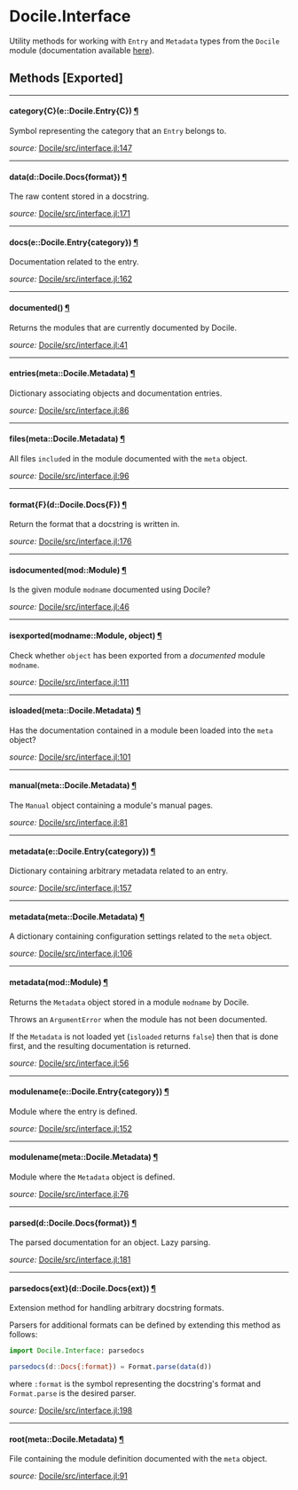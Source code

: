 # Docile.Interface

Utility methods for working with `Entry` and `Metadata` types from the `Docile`
module (documentation available [here](api/Docile)).


## Methods [Exported]

---

<a id="method__category.1" class="lexicon_definition"></a>
#### category{C}(e::Docile.Entry{C}) [¶](#method__category.1)
Symbol representing the category that an `Entry` belongs to.


*source:*
[Docile/src/interface.jl:147](https://github.com/MichaelHatherly/Docile.jl/tree/0659fa4e62801f039071c94cbf3208e83eed7f9e/src/interface.jl#L147)

---

<a id="method__data.1" class="lexicon_definition"></a>
#### data(d::Docile.Docs{format}) [¶](#method__data.1)
The raw content stored in a docstring.


*source:*
[Docile/src/interface.jl:171](https://github.com/MichaelHatherly/Docile.jl/tree/0659fa4e62801f039071c94cbf3208e83eed7f9e/src/interface.jl#L171)

---

<a id="method__docs.1" class="lexicon_definition"></a>
#### docs(e::Docile.Entry{category}) [¶](#method__docs.1)
Documentation related to the entry.


*source:*
[Docile/src/interface.jl:162](https://github.com/MichaelHatherly/Docile.jl/tree/0659fa4e62801f039071c94cbf3208e83eed7f9e/src/interface.jl#L162)

---

<a id="method__documented.1" class="lexicon_definition"></a>
#### documented() [¶](#method__documented.1)
Returns the modules that are currently documented by Docile.


*source:*
[Docile/src/interface.jl:41](https://github.com/MichaelHatherly/Docile.jl/tree/0659fa4e62801f039071c94cbf3208e83eed7f9e/src/interface.jl#L41)

---

<a id="method__entries.1" class="lexicon_definition"></a>
#### entries(meta::Docile.Metadata) [¶](#method__entries.1)
Dictionary associating objects and documentation entries.


*source:*
[Docile/src/interface.jl:86](https://github.com/MichaelHatherly/Docile.jl/tree/0659fa4e62801f039071c94cbf3208e83eed7f9e/src/interface.jl#L86)

---

<a id="method__files.1" class="lexicon_definition"></a>
#### files(meta::Docile.Metadata) [¶](#method__files.1)
All files `include`d in the module documented with the `meta` object.


*source:*
[Docile/src/interface.jl:96](https://github.com/MichaelHatherly/Docile.jl/tree/0659fa4e62801f039071c94cbf3208e83eed7f9e/src/interface.jl#L96)

---

<a id="method__format.1" class="lexicon_definition"></a>
#### format{F}(d::Docile.Docs{F}) [¶](#method__format.1)
Return the format that a docstring is written in.


*source:*
[Docile/src/interface.jl:176](https://github.com/MichaelHatherly/Docile.jl/tree/0659fa4e62801f039071c94cbf3208e83eed7f9e/src/interface.jl#L176)

---

<a id="method__isdocumented.1" class="lexicon_definition"></a>
#### isdocumented(mod::Module) [¶](#method__isdocumented.1)
Is the given module `modname` documented using Docile?


*source:*
[Docile/src/interface.jl:46](https://github.com/MichaelHatherly/Docile.jl/tree/0659fa4e62801f039071c94cbf3208e83eed7f9e/src/interface.jl#L46)

---

<a id="method__isexported.1" class="lexicon_definition"></a>
#### isexported(modname::Module, object) [¶](#method__isexported.1)
Check whether `object` has been exported from a *documented* module `modname`.


*source:*
[Docile/src/interface.jl:111](https://github.com/MichaelHatherly/Docile.jl/tree/0659fa4e62801f039071c94cbf3208e83eed7f9e/src/interface.jl#L111)

---

<a id="method__isloaded.1" class="lexicon_definition"></a>
#### isloaded(meta::Docile.Metadata) [¶](#method__isloaded.1)
Has the documentation contained in a module been loaded into the `meta` object?


*source:*
[Docile/src/interface.jl:101](https://github.com/MichaelHatherly/Docile.jl/tree/0659fa4e62801f039071c94cbf3208e83eed7f9e/src/interface.jl#L101)

---

<a id="method__manual.1" class="lexicon_definition"></a>
#### manual(meta::Docile.Metadata) [¶](#method__manual.1)
The `Manual` object containing a module's manual pages.


*source:*
[Docile/src/interface.jl:81](https://github.com/MichaelHatherly/Docile.jl/tree/0659fa4e62801f039071c94cbf3208e83eed7f9e/src/interface.jl#L81)

---

<a id="method__metadata.1" class="lexicon_definition"></a>
#### metadata(e::Docile.Entry{category}) [¶](#method__metadata.1)
Dictionary containing arbitrary metadata related to an entry.


*source:*
[Docile/src/interface.jl:157](https://github.com/MichaelHatherly/Docile.jl/tree/0659fa4e62801f039071c94cbf3208e83eed7f9e/src/interface.jl#L157)

---

<a id="method__metadata.2" class="lexicon_definition"></a>
#### metadata(meta::Docile.Metadata) [¶](#method__metadata.2)
A dictionary containing configuration settings related to the `meta` object.


*source:*
[Docile/src/interface.jl:106](https://github.com/MichaelHatherly/Docile.jl/tree/0659fa4e62801f039071c94cbf3208e83eed7f9e/src/interface.jl#L106)

---

<a id="method__metadata.3" class="lexicon_definition"></a>
#### metadata(mod::Module) [¶](#method__metadata.3)
Returns the `Metadata` object stored in a module `modname` by Docile.

Throws an `ArgumentError` when the module has not been documented.

If the `Metadata` is not loaded yet (`isloaded` returns `false`) then that is
done first, and the resulting documentation is returned.


*source:*
[Docile/src/interface.jl:56](https://github.com/MichaelHatherly/Docile.jl/tree/0659fa4e62801f039071c94cbf3208e83eed7f9e/src/interface.jl#L56)

---

<a id="method__modulename.1" class="lexicon_definition"></a>
#### modulename(e::Docile.Entry{category}) [¶](#method__modulename.1)
Module where the entry is defined.


*source:*
[Docile/src/interface.jl:152](https://github.com/MichaelHatherly/Docile.jl/tree/0659fa4e62801f039071c94cbf3208e83eed7f9e/src/interface.jl#L152)

---

<a id="method__modulename.2" class="lexicon_definition"></a>
#### modulename(meta::Docile.Metadata) [¶](#method__modulename.2)
Module where the `Metadata` object is defined.


*source:*
[Docile/src/interface.jl:76](https://github.com/MichaelHatherly/Docile.jl/tree/0659fa4e62801f039071c94cbf3208e83eed7f9e/src/interface.jl#L76)

---

<a id="method__parsed.1" class="lexicon_definition"></a>
#### parsed(d::Docile.Docs{format}) [¶](#method__parsed.1)
The parsed documentation for an object. Lazy parsing.


*source:*
[Docile/src/interface.jl:181](https://github.com/MichaelHatherly/Docile.jl/tree/0659fa4e62801f039071c94cbf3208e83eed7f9e/src/interface.jl#L181)

---

<a id="method__parsedocs.1" class="lexicon_definition"></a>
#### parsedocs{ext}(d::Docile.Docs{ext}) [¶](#method__parsedocs.1)
Extension method for handling arbitrary docstring formats.

Parsers for additional formats can be defined by extending this method as follows:

```julia
import Docile.Interface: parsedocs

parsedocs(d::Docs{:format}) = Format.parse(data(d))

```

where `:format` is the symbol representing the docstring's format and `Format.parse` is
the desired parser.


*source:*
[Docile/src/interface.jl:198](https://github.com/MichaelHatherly/Docile.jl/tree/0659fa4e62801f039071c94cbf3208e83eed7f9e/src/interface.jl#L198)

---

<a id="method__root.1" class="lexicon_definition"></a>
#### root(meta::Docile.Metadata) [¶](#method__root.1)
File containing the module definition documented with the `meta` object.


*source:*
[Docile/src/interface.jl:91](https://github.com/MichaelHatherly/Docile.jl/tree/0659fa4e62801f039071c94cbf3208e83eed7f9e/src/interface.jl#L91)

